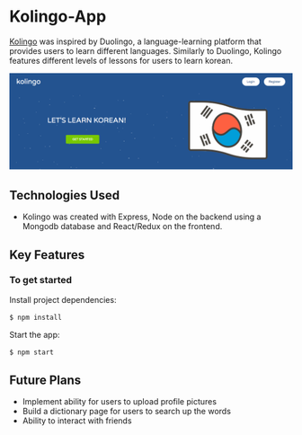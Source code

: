 # Kolingo-App
[Kolingo](http://kolingo-app.herokuapp.com/) was inspired by Duolingo, a language-learning platform that provides users to learn different languages. Similarly to Duolingo, Kolingo features different levels of lessons for users to learn korean.

![front page](client/public/Front_pg.png)

## Technologies Used
* Kolingo was created with Express, Node on the backend using a Mongodb database and React/Redux on the frontend.

## Key Features




<!-- <h1 align="center">
  <br>
  <img src="https://github.com/akashnimare/foco/blob/master/app/img/foco.png" alt="Foco" width="160">
</h1>

<h4 align="center">A desktop menubar app based on <a href="http://electron.atom.io" target="_blank">Electron</a>.</h4>


# Demo
👉 Watch it <a href="https://www.youtube.com/watch?v=6SG2Mjpv8YE">here</a>.
<br>

[![Watch demo](https://cloud.githubusercontent.com/assets/2263909/18597112/0622a3b0-7c6a-11e6-897d-13f0aa36b6e4.png)](https://www.youtube.com/watch?v=6SG2Mjpv8YE)

<img src="https://j.gifs.com/BBqE8Y.gif"> -->



### To get started

Install project dependencies:

```sh
$ npm install
```
Start the app:

```sh
$ npm start
```

## Future Plans
* Implement ability for users to upload profile pictures
* Build a dictionary page for users to search up the words
* Ability to interact with friends

